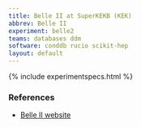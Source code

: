 ```yaml
---
title: Belle II at SuperKEKB (KEK)
abbrev: Belle II
experiment: belle2
teams: databases ddm
software: conddb rucio scikit-hep
layout: default
---
```


{% include experimentspecs.html %}

### References

- [Belle II website](https://www.belle2.org)
